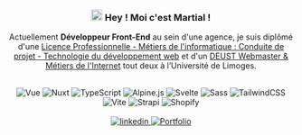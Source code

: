 <h3 align="center">
  <img src="https://media.giphy.com/media/hvRJCLFzcasrR4ia7z/giphy.gif" width="20" height="20">
  <b>Hey ! Moi c'est Martial !</b>
</h3>

<p align="center">
  Actuellement <b>Développeur Front-End</b> au sein d'une agence, je suis diplômé d'une <a rel="noopener" href="https://www.martialescudero.com/lpmi-presentation.png">Licence Professionnelle - Métiers de l'informatique : Conduite de projet - Technologie du développement web</a> et d'un <a rel="noopener" href="https://www.martialescudero.com/deust-presentation.png">DEUST Webmaster & Métiers de l'Internet</a> tout deux à l’Université de Limoges.
</p>

<br>

<div align="center">
  <img alt="Vue" src="https://img.shields.io/badge/-Vue-4fbf8d?style=flat-square&logo=Vue.js&logoColor=white" />
  <img alt="Nuxt" src="https://img.shields.io/badge/-Nuxt-00dc82?style=flat-square&logo=nuxt&logoColor=white" />
  <img alt="TypeScript" src="https://img.shields.io/badge/-TypeScript-3178c6?style=flat-square&logo=typescript&logoColor=white" />
  <img alt="Alpine.js" src="https://img.shields.io/badge/-Alpine.js-78c1d2?style=flat-square&logo=alpine.js&logoColor=white" />  
  <img alt="Svelte" src="https://img.shields.io/badge/-Svelte-f73c00?style=flat-square&logo=svelte&logoColor=white" />
  <img alt="Sass" src="https://img.shields.io/badge/-Sass-cf649a?style=flat-square&logo=sass&logoColor=white" />
  <img alt="TailwindCSS" src="https://img.shields.io/badge/-Tailwind%20CSS-3bbcf7?style=flat-square&logo=tailwindcss&logoColor=white" />
  <img alt="Vite" src="https://img.shields.io/badge/-Vite-d5b410?style=flat-square&logo=vite&logoColor=white" />
  <img alt="Strapi" src="https://img.shields.io/badge/-Strapi-8c4bff?style=flat-square&logo=strapi&logoColor=white" />
  <img alt="Shopify" src="https://img.shields.io/badge/-Shopify-95bf47?style=flat-square&logo=shopify&logoColor=white" />
</div>

<br>

<div align="center">
  <a href="https://www.linkedin.com/in/martial-escudero">
    <img alt="linkedin" src="https://img.shields.io/badge/LinkedIn-%230077B5.svg?&style=for-the-badge&logo=linkedin&logoColor=white" />
  </a>
  <a href="https://link.martialescudero.com">
    <img alt="Portfolio" src="https://img.shields.io/badge/Portfolio-%2312100E.svg?&style=for-the-badge&logo=Dev.to&logoColor=white" />
  </a>
</div>
